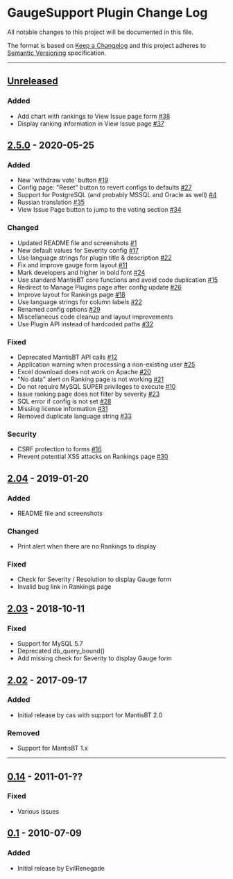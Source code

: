 # GaugeSupport Plugin Change Log

All notable changes to this project will be documented in this file.

The format is based on [Keep a Changelog](http://keepachangelog.com/)
and this project adheres to [Semantic Versioning](http://semver.org/)
specification.

--------------------------------------------------------------------------------

## [Unreleased]

### Added

- Add chart with rankings to View Issue page form
  [#38](https://github.com/mantisbt-plugins/GaugeSupport/issues/38)
- Display ranking information in View Issue page
  [#37](https://github.com/mantisbt-plugins/GaugeSupport/issues/37)


## [2.5.0] - 2020-05-25 

### Added

- New 'withdraw vote' button
  [#19](https://github.com/mantisbt-plugins/GaugeSupport/issues/19)
- Config page: "Reset" button to revert configs to defaults
  [#27](https://github.com/mantisbt-plugins/GaugeSupport/issues/27)
- Support for PostgreSQL (and probably MSSQL and Oracle as well)
  [#4](https://github.com/mantisbt-plugins/GaugeSupport/issues/4)
- Russian translation
  [#35](https://github.com/mantisbt-plugins/GaugeSupport/issues/35)
- View Issue Page button to jump to the voting section 
  [#34](https://github.com/mantisbt-plugins/GaugeSupport/issues/34)

### Changed

- Updated README file and screenshots
  [#1](https://github.com/mantisbt-plugins/GaugeSupport/issues/1)
- New default values for Severity config
  [#17](https://github.com/mantisbt-plugins/GaugeSupport/issues/17)
- Use language strings for plugin title & description
  [#22](https://github.com/mantisbt-plugins/GaugeSupport/issues/22)
- Fix and improve gauge form layout
  [#11](https://github.com/mantisbt-plugins/GaugeSupport/issues/11)
- Mark developers and higher in bold font
  [#24](https://github.com/mantisbt-plugins/GaugeSupport/issues/24)
- Use standard MantisBT core functions and avoid code duplication
  [#15](https://github.com/mantisbt-plugins/GaugeSupport/issues/15)
- Redirect to Manage Plugins page after config update
  [#26](https://github.com/mantisbt-plugins/GaugeSupport/issues/26)
- Improve layout for Rankings page
  [#18](https://github.com/mantisbt-plugins/GaugeSupport/issues/18)
- Use language strings for column labels
  [#22](https://github.com/mantisbt-plugins/GaugeSupport/issues/22)
- Renamed config options
  [#29](https://github.com/mantisbt-plugins/GaugeSupport/issues/29)
- Miscellaneous code cleanup and layout improvements
- Use Plugin API instead of hardcoded paths
  [#32](https://github.com/mantisbt-plugins/GaugeSupport/issues/32)

### Fixed

- Deprecated MantisBT API calls
  [#12](https://github.com/mantisbt-plugins/GaugeSupport/issues/12)
- Application warning when processing a non-existing user
  [#25](https://github.com/mantisbt-plugins/GaugeSupport/issues/25)
- Excel download does not work on Apache
  [#20](https://github.com/mantisbt-plugins/GaugeSupport/issues/20)
- "No data" alert on Ranking page is not working
  [#21](https://github.com/mantisbt-plugins/GaugeSupport/issues/21)
- Do not require MySQL SUPER privileges to execute
  [#10](https://github.com/mantisbt-plugins/GaugeSupport/issues/10)
- Issue ranking page does not filter by severity
  [#23](https://github.com/mantisbt-plugins/GaugeSupport/issues/23)
- SQL error if config is not set
  [#28](https://github.com/mantisbt-plugins/GaugeSupport/issues/28)
- Missing license information
  [#31](https://github.com/mantisbt-plugins/GaugeSupport/issues/31)
- Removed duplicate language string
  [#33](https://github.com/mantisbt-plugins/GaugeSupport/issues/33)

### Security

- CSRF protection to forms
  [#16](https://github.com/mantisbt-plugins/GaugeSupport/issues/16)
- Prevent potential XSS attacks on Rankings page
  [#30](https://github.com/mantisbt-plugins/GaugeSupport/issues/30)


## [2.04] - 2019-01-20

### Added

- README file and screenshots

### Changed

- Print alert when there are no Rankings to display

### Fixed

- Check for Severity / Resolution to display Gauge form
- Invalid bug link in Rankings page


## [2.03] - 2018-10-11

### Fixed

- Support for MySQL 5.7
- Deprecated db_query_bound()
- Add missing check for Severity to display Gauge form

## [2.02] - 2017-09-17

### Added

- Initial release by cas with support for MantisBT 2.0

### Removed

- Support for MantisBT 1.x

---------

## [0.14] - 2011-01-??

### Fixed

- Various issues


## [0.1] - 2010-07-09

### Added

- Initial release by EvilRenegade


[Unreleased]: https://github.com/mantisbt-plugins/GaugeSupport/compare/v2.5.0...HEAD

[2.5.0]: https://github.com/mantisbt-plugins/GaugeSupport/compare/v2.04....v2.5.0
[2.04]: https://github.com/mantisbt-plugins/GaugeSupport/compare/v2.03...v2.04
[2.03]: https://github.com/mantisbt-plugins/GaugeSupport/compare/v2.02...v2.03
[2.02]: https://github.com/mantisbt-plugins/GaugeSupport/commit/v2.02

[0.14]: https://github.com/EvilRenegade/Gauge-Support/compare/2cc8f659a521278693eca10af5087dd74e680404...387fbed5c10f1be04e2ecc7d281f66dc3c81d560
[0.1]: https://github.com/EvilRenegade/Gauge-Support/commit/2cc8f659a521278693eca10af5087dd74e680404
